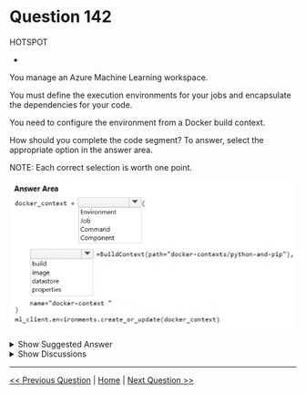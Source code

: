 # Question 142

HOTSPOT

-

You manage an Azure Machine Learning workspace.

You must define the execution environments for your jobs and encapsulate the dependencies for your code.

You need to configure the environment from a Docker build context.

How should you complete the code segment? To answer, select the appropriate option in the answer area.

NOTE: Each correct selection is worth one point.

![Question Image](images/q142_q_image490.png)

<details>
  <summary>Show Suggested Answer</summary>

  <img src="images/q142_ans_0_image491.png" alt="Answer Image"><br>

</details>

<details>
  <summary>Show Discussions</summary>

<blockquote><p><strong>Kanwal001</strong> <code>(Wed 28 Feb 2024 20:38)</code> - <em>Upvotes: 6</em></p><p>On exam 28 Aug 2023</p></blockquote>
<blockquote><p><strong>PI_Team</strong> <code>(Fri 26 Jan 2024 14:23)</code> - <em>Upvotes: 5</em></p><p>Correct. 

from azureml.core import Environment
from azureml.core.environment import BuildContext

env_docker_context = Environment(
    build=BuildContext(path=&quot;docker-contexts/python-and-pip&quot;),
    name=&quot;docker-context-example&quot;,
    description=&quot;Environment created from a Docker context.&quot;,
)

SaM</p></blockquote>
<blockquote><p><strong>TA_</strong> <code>(Wed 25 Sep 2024 10:38)</code> - <em>Upvotes: 1</em></p><p>On exam 15-03-2024</p></blockquote>
<blockquote><p><strong>Batman160591</strong> <code>(Wed 20 Dec 2023 23:32)</code> - <em>Upvotes: 1</em></p><p>seems correct</p></blockquote>

</details>

---

[<< Previous Question](question_141.md) | [Home](/index.md) | [Next Question >>](question_143.md)
